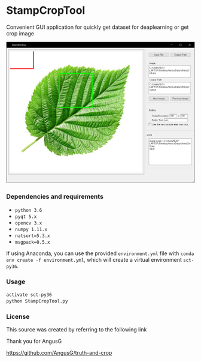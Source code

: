 # StampCropTool

Convenient GUI application for quickly get dataset for deaplearning
or get crop image

![sample](static/sample.png)

### Dependencies and requirements

+ `python 3.6`
+ `pyqt 5.x`
+ `opencv 3.x`
+ `numpy 1.11.x`
+ `natsort=5.3.x`
+ `msgpack=0.5.x`

If using Anaconda, you can use the provided `environment.yml` file with `conda env create -f environment.yml`, which will create a virtual environment `sct-py36`.

### Usage

```bash
activate sct-py36
python StampCropTool.py
```


### License
This source was created by referring to the following link

Thank you for AngusG

https://github.com/AngusG/truth-and-crop
